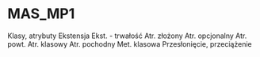 # MAS_MP1
Klasy, atrybuty
Ekstensja
Ekst. - trwałość
Atr. złożony
Atr. opcjonalny
Atr. powt.
Atr. klasowy
Atr. pochodny
Met. klasowa
Przesłonięcie, przeciążenie
